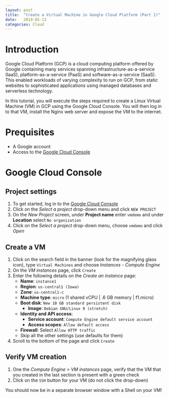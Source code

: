 ```yaml
---
layout: post
title:  "Create a Virtual Machine in Google Cloud Platform (Part 1)"
date:   2019-05-13
categories: Cloud
---
```


# Introduction

Google Cloud Platform (GCP) is a cloud computing platform offered by Google containing many services spanning infrastructure-as-a-service (IaaS), platform-as-a-service (PaaS) and software-as-a-service (SaaS). This enabled workloads of varying complexity to run on GCP, from static websites to sophisticated applications using managed databases and serverless technology.

In this tutorial, you will execute the steps required to create a Linux Virtual Machine (VM) in GCP using the Google Cloud Console. You will then log in to that VM, install the Nginx web server and expose the VM to the internet.

# Prequisites

* A Google account
* Access to the [Google Cloud Console]

# Google Cloud Console

## Project settings

1. To get started, log in to the [Google Cloud Console]
2. Click on the *Select a project* drop-down menu and click `NEW PROJECT`
3. On the *New Project* screen, under **Project name** enter `vmdemo` and under  **Location** select `No organization`
4. Click on the *Select a project* drop-down menu, choose `vmdemo` and click *Open*

## Create a VM


1. Click on the search field in the banner (look for the magnifying glass icon), type `Virtual Machines` and choose *Instances - Compute Engine*
2. On the *VM instances* page, click `Create`
3. Enter the following details on the *Create an instance* page:
	* **Name**: `instance1`
	* **Region**: `us-central1 (Iowa)`
	* **Zone**: `us-central1-c`
	* **Machine type**: `micro` (1 shared vCPU | .6 GB memory | f1.micro)
	* **Boot disk**: `New 10 GB standard persistent disk`
	  * **Image**: `Debian GNU/Linux 9 (stretch)`
	* **Identity and API access**: 
	  * **Service account**: `Compute Engine default service account`
	  * **Access scopes**: `Allow default access`
	* **Firewall**: Select `Allow HTTP traffic`
	* Skip all the other settings (use defaults for them)
4. Scroll to the bottom of the page and click `Create`

## Verify VM creation

1. One the *Compute Engine > VM instances* page, verify that the VM that you created in the last section is present with a green check
2. Click on the `SSH` button for your VM (do not click the drop-down)

You should now be in a separate browser window with a Shell on your VM!


[Google Cloud Console]: https://console.cloud.google.com

